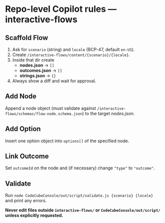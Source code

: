# Repo-level Copilot rules — interactive-flows

## Scaffold Flow
1. Ask for `scenario` (string) and `locale` (BCP-47, default `en-US`).
2. Create `/interactive-flows/content/{scenario}/{locale}`.
3. Inside that dir create
   * **nodes.json**     → `[]`
   * **outcomes.json**  → `[]`
   * **strings.json**   → `{}`
4. Always show a diff and wait for approval.

## Add Node
Append a node object (must validate against `/interactive-flows/schemas/flow-node.schema.json`) to the target *nodes.json*.

## Add Option
Insert one option object into `options[]` of the specified node.

## Link Outcome
Set `outcomeId` on the node and (if necessary) change `"type"` to `"outcome"`.

## Validate
Run `node CodeCubeConsole/out/script/validate.js {scenario} {locale}` and print any errors.

**Never edit files outside `interactive-flows/` or `CodeCubeConsole/out/script/` unless explicitly requested.**